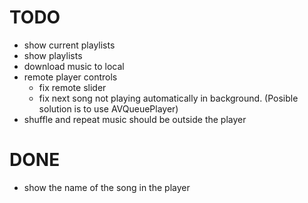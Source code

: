 
# TODO
- show current playlists
- show playlists
- download music to local
- remote player controls
  - fix remote slider
  - fix next song not playing automatically in background. (Posible solution is to use AVQueuePlayer)
- shuffle and repeat music should be outside the player

# DONE
- show the name of the song in the player

